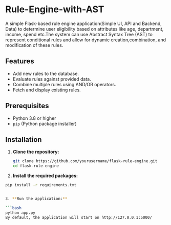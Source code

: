 # Rule-Engine-with-AST
A simple Flask-based rule engine application(Simple UI, API and Backend, Data) to determine user eligibility based on attributes like age, department, income, spend etc.The system can use Abstract Syntax Tree (AST) to represent conditional rules and allow for dynamic creation,combination, and modification of these rules.

## Features

- Add new rules to the database.
- Evaluate rules against provided data.
- Combine multiple rules using AND/OR operators.
- Fetch and display existing rules.

## Prerequisites

- Python 3.8 or higher
- `pip` (Python package installer)

## Installation

1. **Clone the repository:**

   ```bash
   git clone https://github.com/yourusername/flask-rule-engine.git
   cd flask-rule-engine

2. **Install the required packages:**
   
  ```bash
  pip install -r requirements.txt


3. **Run the application:**

  ```bash
  python app.py
  By default, the application will start on http://127.0.0.1:5000/
